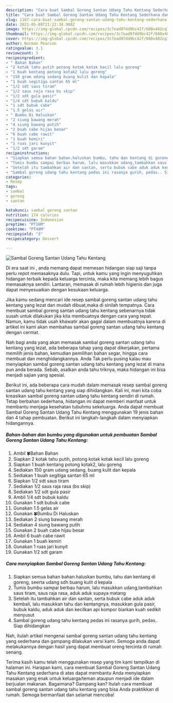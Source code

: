 ```yaml
---
description: "Cara buat Sambal Goreng Santan Udang Tahu Kentang Sederhana dan Mudah Dibuat"
title: "Cara buat Sambal Goreng Santan Udang Tahu Kentang Sederhana dan Mudah Dibuat"
slug: 1167-cara-buat-sambal-goreng-santan-udang-tahu-kentang-sederhana-dan-mudah-dibuat
date: 2021-05-08T21:22:34.908Z
image: https://img-global.cpcdn.com/recipes/3c7ead97dd9bc42f/680x482cq70/sambal-goreng-santan-udang-tahu-kentang-foto-resep-utama.jpg
thumbnail: https://img-global.cpcdn.com/recipes/3c7ead97dd9bc42f/680x482cq70/sambal-goreng-santan-udang-tahu-kentang-foto-resep-utama.jpg
cover: https://img-global.cpcdn.com/recipes/3c7ead97dd9bc42f/680x482cq70/sambal-goreng-santan-udang-tahu-kentang-foto-resep-utama.jpg
author: Norman Pearson
ratingvalue: 3.1
reviewcount: 3
recipeingredient:
- " Bahan Bahan"
- "2 kotak tahu putih potong kotak kotak kecil lalu goreng"
- "1 buah kentang potong kotak2 lalu goreng"
- "150 gram udang sedang buang kulit dan kepala"
- "1 buah segitiga santan 65 ml"
- "1/2 sdt saus tiram"
- "1/2 saus raja rasa bs skip"
- "1/2 sdt gula pasir"
- "1/4 sdt bubuk kaldu"
- "1 sdt bubuk cabe"
- "1.5 gelas air"
- " Bumbu Di Haluskan"
- "2 siung bawang merah"
- "4 siung bawang putih"
- "2 buah cabe hijau besar"
- "6 buah cabe rawit"
- "1 buah kemiri"
- "1 ruas jari kunyit"
- "1/2 sdt garam"
recipeinstructions:
- "Siapkan semua bahan bahan.haluskan bumbu, tahu dan kentang di goreng, seerta udang sdh buang kulit d kepala"
- "Tumis bumbu sampai berbau harum, lalu masukkan udang,tambahkan saus tiram, saus raja rasa, aduk aduk supaya matang"
- "Setelah itu tambahkan air dan santan, serta bubuk cabe aduk aduk kembali, lalu masukkan tahu dan kentangnya, masukkan gula pasir, bubuk kaldu, aduk aduk dan kecilkan api kompor biarkan kuah sedikit menyusut"
- "Sambal goreng udang tahu kentang pedas ini rasanya gurih, pedas.. Siap dihidangkan"
categories:
- Resep
tags:
- sambal
- goreng
- santan

katakunci: sambal goreng santan 
nutrition: 174 calories
recipecuisine: Indonesian
preptime: "PT16M"
cooktime: "PT48M"
recipeyield: "3"
recipecategory: Dessert

---
```



![Sambal Goreng Santan Udang Tahu Kentang](https://img-global.cpcdn.com/recipes/3c7ead97dd9bc42f/680x482cq70/sambal-goreng-santan-udang-tahu-kentang-foto-resep-utama.jpg)

Di era  saat ini , anda memang dapat memesan hidangan siap saji tanpa perlu repot memasaknya dulu. Tapi, untuk kamu yang ingin menyuguhkan hidangan terbaik kepada keluarga tercinta, maka kita memang lebih bagus memasaknya sendiri. Lantaran, memasak di rumah lebih higienis dan juga dapat menyesuaikan dengan kesukaan keluarga.

Jika kamu sedang mencari ide resep sambal goreng santan udang tahu kentang yang lezat dan mudah dibuat,maka di sinilah tempatnya. Cara membuat sambal goreng santan udang tahu kentang  sebenarnya tidak susah untuk dilakukan jika kita membuatnya dengan cara yang tepat. Namun, kamu tidak usah khawatir akan gagal dalam membuatnya 
karena di artikel ini kami akan membahas sambal goreng santan udang tahu kentang dengan cermat.  



Nah bagi anda yang akan memasak sambal goreng santan udang tahu kentang yang lezat, ada beberapa tahap yang dapat dikerjakan, pertama memilih jenis bahan, kemudian pemilihan bahan segar, hingga cara membuat dan menghidangkannya. Anda Tak perlu pusing kalau mau menyiapkan sambal goreng santan udang tahu kentang yang lezat di mana pun anda berada. Sebab, asalkan anda  tahu triknya, maka hidangan ini bisa menjadi sajian yang spesial.

Berikut ini, ada beberapa cara mudah dalam memasak resep sambal goreng santan udang tahu kentang yang siap dihidangkan. Kali ini, mari kita coba kreasikan sambal goreng santan udang tahu kentang sendiri di rumah. Tetap berbahan sederhana, hidangan ini dapat memberi manfaat untuk membantu menjaga kesehatan tubuhmu sekeluarga. Anda dapat membuat Sambal Goreng Santan Udang Tahu Kentang menggunakan 19 jenis bahan dan 4 tahap pembuatan. Berikut ini langkah-langkah dalam menyiapkan hidangannya.

<!--inarticleads1-->

##### Bahan-bahan dan bumbu yang digunakan untuk pembuatan Sambal Goreng Santan Udang Tahu Kentang:

1. Ambil  🍀Bahan Bahan
1. Siapkan 2 kotak tahu putih, potong kotak kotak kecil lalu goreng
1. Siapkan 1 buah kentang potong kotak2, lalu goreng
1. Sediakan 150 gram udang sedang, buang kulit dan kepala
1. Sediakan 1 buah segitiga santan 65 ml
1. Siapkan 1/2 sdt saus tiram
1. Sediakan 1/2 saus raja rasa (bs skip)
1. Sediakan 1/2 sdt gula pasir
1. Ambil 1/4 sdt bubuk kaldu
1. Gunakan 1 sdt bubuk cabe
1. Gunakan 1.5 gelas air
1. Gunakan  🍀Bumbu Di Haluskan
1. Sediakan 2 siung bawang merah
1. Sediakan 4 siung bawang putih
1. Gunakan 2 buah cabe hijau besar
1. Ambil 6 buah cabe rawit
1. Gunakan 1 buah kemiri
1. Gunakan 1 ruas jari kunyit
1. Gunakan 1/2 sdt garam




<!--inarticleads2-->

##### Cara menyiapkan Sambal Goreng Santan Udang Tahu Kentang:

1. Siapkan semua bahan bahan.haluskan bumbu, tahu dan kentang di goreng, seerta udang sdh buang kulit d kepala
1. Tumis bumbu sampai berbau harum, lalu masukkan udang,tambahkan saus tiram, saus raja rasa, aduk aduk supaya matang
1. Setelah itu tambahkan air dan santan, serta bubuk cabe aduk aduk kembali, lalu masukkan tahu dan kentangnya, masukkan gula pasir, bubuk kaldu, aduk aduk dan kecilkan api kompor biarkan kuah sedikit menyusut
1. Sambal goreng udang tahu kentang pedas ini rasanya gurih, pedas.. Siap dihidangkan




Nah, itulah artikel mengenai  sambal goreng santan udang tahu kentang  yang sederhana dan gampang dilakukan versi kami. Semoga anda dapat melakukannya dengan hasil yang dapat membuat oreng tercinta di rumah senang. 

Terima kasih kamu telah menggunakan resep yang tim kami tampilkan di halaman ini. Harapan kami, cara membuat  Sambal Goreng Santan Udang Tahu Kentang sederhana di atas dapat membantu Anda menyiapkan masakan yang enak untuk keluarga/teman ataupun menjadi ide dalam berjualan makanan. Bagaimana? Gampang kan? Itulah cara membuat sambal goreng santan udang tahu kentang yang bisa Anda praktikkan di rumah. Semoga bermanfaat dan selamat mencoba!

